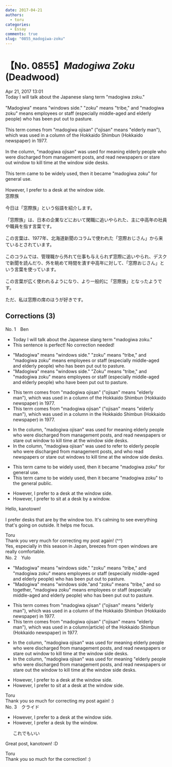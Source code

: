 ```yaml
---
date: 2017-04-21
authors:
  - toru
categories:
  - Essay
comments: true
slug: "0855_madogiwa-zoku"
---
```


# 【No. 0855】<strong><em>Madogiwa Zoku</em></strong> (Deadwood)
<div class="date">Apr 21, 2017 13:01</div>
<div id="post"><div id="body_show_ori">
Today I will talk about the Japanese slang term "madogiwa zoku."<br/><br/>"Madogiwa" means "windows side." "zoku" means "tribe," and "madogiwa zoku" means employees or staff (especially middle-aged and elderly people) who has been put out to pasture.<br/><br/>This term comes from "madogiwa ojisan" ("ojisan" means "elderly man"), which was used in a column of the Hokkaido Shimbun (Hokkaido newspaper) in 1977.<br/><br/>In the column, "madogiwa ojisan" was used for meaning elderly people who were discharged from management posts, and read newspapers or stare out window to kill time at the window side desks.<br/><br/>This term came to be widely used, then it became "madogiwa zoku" for general use.<br/><br/>However, I prefer to a desk at the window side.
</div></div>

<!-- more -->

<div id="post_ja"><div id="body_show_mo">
窓際族<br/><br/>今日は「窓際族」という俗語を紹介します。<br/><br/>「窓際族」は、日本の企業などにおいて閑職に追いやられた、主に中高年の社員や職員を指す言葉です。<br/><br/>この言葉は、1977年、北海道新聞のコラムで使われた「窓際おじさん」から来ているとされています。<br/><br/>このコラムでは、管理職から外れて仕事も与えられず窓際に追いやられ、デスクで新聞を読んだり、外を眺めて時間を潰す中高年に対して、「窓際おじさん」という言葉を使っています。<br/><br/>この言葉が広く使われるようになり、より一般的に「窓際族」となったようです。<br/><br/>ただ、私は窓際の席のほうが好きです。
</div></div>

## Corrections (3)
<div id="block"><div class="first_name"> No. 1　<span class="just_name">Ben</span></div><div id="block2">
<ul class="correction_field">
<li class="incorrect">Today I will talk about the Japanese slang term "madogiwa zoku."</li>
<li class="corrected perfect">This sentence is perfect! No correction needed!</li>
</ul>
<ul class="correction_field">
<li class="incorrect">"Madogiwa" means "windows side." "zoku" means "tribe," and "madogiwa zoku" means employees or staff (especially middle-aged and elderly people) who has been put out to pasture.</li>
<li class="corrected correct">
"Madogiwa" means "windows side." "<span class="f_red"><span class="f_bold">Z</span></span>oku" means "tribe," and "madogiwa zoku" means employees or staff (especially middle-aged and elderly people) who ha<span class="f_blue"><span class="f_bold">ve</span></span> been put out to pasture.
</li>
</ul>
<ul class="correction_field">
<li class="incorrect">This term comes from "madogiwa ojisan" ("ojisan" means "elderly man"), which was used in a column of the Hokkaido Shimbun (Hokkaido newspaper) in 1977.</li>
<li class="corrected correct">
This term comes from "madogiwa ojisan" ("ojisan" means "elderly man"), which was used in a column <span class="f_blue"><span class="f_bold">in</span></span> the Hokkaido Shimbun (Hokkaido newspaper) in 1977.
</li>
</ul>
<ul class="correction_field">
<li class="incorrect">In the column, "madogiwa ojisan" was used for meaning elderly people who were discharged from management posts, and read newspapers or stare out window to kill time at the window side desks.</li>
<li class="corrected correct">
In the column, "madogiwa ojisan" was used <span class="f_blue"><span class="f_bold">to refer to</span></span> elderly people who were discharged from management posts, and <span class="f_blue"><span class="f_bold">who </span></span>read newspapers or stare out window<span class="f_red"><span class="f_bold">s</span></span> to kill time <span class="sline">at the window side desks</span>.
</li>
</ul>
<ul class="correction_field">
<li class="incorrect">This term came to be widely used, then it became "madogiwa zoku" for general use.</li>
<li class="corrected correct">
This term came to be widely used, then it became "madogiwa zoku" <span class="f_blue"><span class="f_bold">to the general public</span></span>.
</li>
</ul>
<ul class="correction_field">
<li class="incorrect">However, I prefer to a desk at the window side.</li>
<li class="corrected correct">
However, I prefer to <span class="f_blue"><span class="f_bold">sit at </span></span>a desk <span class="f_blue"><span class="f_bold">by a window</span></span>.
</li>
</ul>
<p class="comment_small">
 Hello, kanotown!
 <br/>
 <br/>
 I prefer desks that are by the window too. It's calming to see everything that's going on outside. It helps me focus.
</p>

</div><div class="name"><span class="just_name">Toru</span><br>
Thank you very much for correcting my post again! (^^)<br/>Yes, especially in this season in Japan, breezes from open windows are really comfortable.
</div>
</div>
<div id="block"><div class="first_name"> No. 2　<span class="just_name">Yulo</span></div><div id="block2">
<ul class="correction_field">
<li class="incorrect">"Madogiwa" means "windows side." "zoku" means "tribe," and "madogiwa zoku" means employees or staff (especially middle-aged and elderly people) who has been put out to pasture.</li>
<li class="corrected correct">
"Madogiwa" means "windows side<span class="sline">.</span>"<span class="f_red">and</span> "zoku" means "tribe," <span class="sline">and </span><span class="f_red">so together,</span> "madogiwa zoku" means employees or staff (especially middle-aged and elderly people) who has been put out to pasture.
</li>
</ul>
<ul class="correction_field">
<li class="incorrect">This term comes from "madogiwa ojisan" ("ojisan" means "elderly man"), which was used in a column of the Hokkaido Shimbun (Hokkaido newspaper) in 1977.</li>
<li class="corrected correct">
This term comes from "madogiwa ojisan" ("ojisan" means "elderly man"), which was used in a column<span class="f_red">(article)</span> of the Hokkaido Shimbun (Hokkaido newspaper) in 1977.
</li>
</ul>
<ul class="correction_field">
<li class="incorrect">In the column, "madogiwa ojisan" was used for meaning elderly people who were discharged from management posts, and read newspapers or stare out window to kill time at the window side desks.</li>
<li class="corrected correct">
In the column, "madogiwa ojisan" was used for meaning <span class="f_red">"</span>elderly people who were discharged from management posts, and read newspapers or stare out <span class="f_red">the</span> window to kill time at the window <span class="sline">side</span> desks.
</li>
</ul>
<ul class="correction_field">
<li class="incorrect">However, I prefer to a desk at the window side.</li>
<li class="corrected correct">
However, I prefer to <span class="f_red">sit at</span> a desk at the window side.
</li>
</ul>
</div><div class="name"><span class="just_name">Toru</span><br>
Thank you so much for correcting my post again! :)
</div>
</div>
<div id="block"><div class="first_name"> No. 3　<span class="just_name">クライド</span></div><div id="block2">
<ul class="correction_field">
<li class="incorrect">However, I prefer to a desk at the window side.</li>
<li class="corrected correct">
However,<span class="f_bold"> I prefer a desk</span> by the window.
<p class="correction_comment">これでもいい</p>
</li>
</ul>
<p class="comment_small">
 Great post, kanotown! :D
</p>

</div><div class="name"><span class="just_name">Toru</span><br>
Thank you so much for the correction! :)
</div>
</div>
